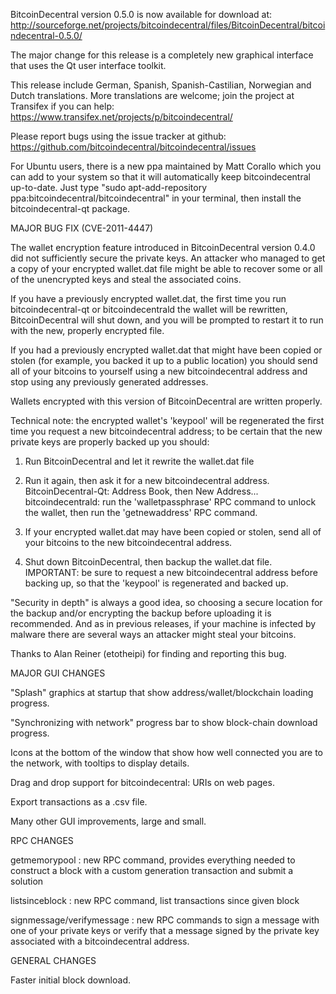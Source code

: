 BitcoinDecentral version 0.5.0 is now available for download at:
http://sourceforge.net/projects/bitcoindecentral/files/BitcoinDecentral/bitcoindecentral-0.5.0/

The major change for this release is a completely new graphical interface that uses the Qt user interface toolkit.

This release include German, Spanish, Spanish-Castilian, Norwegian and Dutch translations. More translations are welcome; join the project at Transifex if you can help:
https://www.transifex.net/projects/p/bitcoindecentral/

Please report bugs using the issue tracker at github:
https://github.com/bitcoindecentral/bitcoindecentral/issues

For Ubuntu users, there is a new ppa maintained by Matt Corallo which you can add to your system so that it will automatically keep bitcoindecentral up-to-date.  Just type "sudo apt-add-repository ppa:bitcoindecentral/bitcoindecentral" in your terminal, then install the bitcoindecentral-qt package.

MAJOR BUG FIX  (CVE-2011-4447)

The wallet encryption feature introduced in BitcoinDecentral version 0.4.0 did not sufficiently secure the private keys. An attacker who
managed to get a copy of your encrypted wallet.dat file might be able to recover some or all of the unencrypted keys and steal the
associated coins.

If you have a previously encrypted wallet.dat, the first time you run bitcoindecentral-qt or bitcoindecentrald the wallet will be rewritten, BitcoinDecentral will
shut down, and you will be prompted to restart it to run with the new, properly encrypted file.

If you had a previously encrypted wallet.dat that might have been copied or stolen (for example, you backed it up to a public
location) you should send all of your bitcoins to yourself using a new bitcoindecentral address and stop using any previously generated addresses.

Wallets encrypted with this version of BitcoinDecentral are written properly.

Technical note: the encrypted wallet's 'keypool' will be regenerated the first time you request a new bitcoindecentral address; to be certain that the
new private keys are properly backed up you should:

1. Run BitcoinDecentral and let it rewrite the wallet.dat file

2. Run it again, then ask it for a new bitcoindecentral address.
BitcoinDecentral-Qt: Address Book, then New Address...
bitcoindecentrald: run the 'walletpassphrase' RPC command to unlock the wallet,  then run the 'getnewaddress' RPC command.

3. If your encrypted wallet.dat may have been copied or stolen, send  all of your bitcoins to the new bitcoindecentral address.

4. Shut down BitcoinDecentral, then backup the wallet.dat file.
IMPORTANT: be sure to request a new bitcoindecentral address before backing up, so that the 'keypool' is regenerated and backed up.

"Security in depth" is always a good idea, so choosing a secure location for the backup and/or encrypting the backup before uploading it is recommended. And as in previous releases, if your machine is infected by malware there are several ways an attacker might steal your bitcoins.

Thanks to Alan Reiner (etotheipi) for finding and reporting this bug.

MAJOR GUI CHANGES

"Splash" graphics at startup that show address/wallet/blockchain loading progress.

"Synchronizing with network" progress bar to show block-chain download progress.

Icons at the bottom of the window that show how well connected you are to the network, with tooltips to display details.

Drag and drop support for bitcoindecentral: URIs on web pages.

Export transactions as a .csv file.

Many other GUI improvements, large and small.

RPC CHANGES

getmemorypool : new RPC command, provides everything needed to construct a block with a custom generation transaction and submit a solution

listsinceblock : new RPC command, list transactions since given block

signmessage/verifymessage : new RPC commands to sign a message with one of your private keys or verify that a message signed by the private key associated with a bitcoindecentral address.

GENERAL CHANGES

Faster initial block download.
